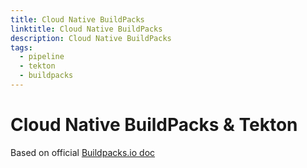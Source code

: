 ```yaml
---
title: Cloud Native BuildPacks
linktitle: Cloud Native BuildPacks
description: Cloud Native BuildPacks
tags:
  - pipeline
  - tekton
  - buildpacks
---
```


# Cloud Native BuildPacks & Tekton

Based on official [Buildpacks.io doc](https://buildpacks.io/docs/tools/tekton/)





